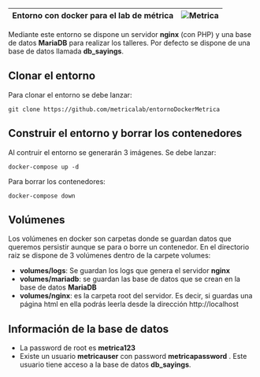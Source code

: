 |Entorno con docker para el lab de métrica | ![Metrica](https://github.com/metricalab/refranes/blob/master/src/main/resources/static/metricaLogo.jpg) |
|-------|--------|

Mediante este entorno se dispone un servidor **nginx** (con PHP) y una base de datos **MariaDB** para realizar los talleres. Por defecto se dispone de una base de datos llamada **db_sayings**.

## Clonar el entorno

Para clonar el entorno se debe lanzar: 

```
git clone https://github.com/metricalab/entornoDockerMetrica
```

## Construir el entorno y borrar los contenedores

Al contruir el entorno se generarán 3 imágenes. Se debe lanzar:

```
docker-compose up -d
```

Para borrar los contenedores:

```
docker-compose down
```

## Volúmenes

Los volúmenes en docker son carpetas donde se guardan datos que queremos persistir aunque se para o borre un contenedor. En el directorio raiz se dispone de 3 volúmenes dentro de la carpete volumes:

- **volumes/logs**:  Se guardan los logs que genera el servidor **nginx**
- **volumes/mariadb**:  se guardan las base de datos que se crean en la base de datos **MariaDB**  
- **volumes/nginx**: es la carpeta root del servidor. Es decir, si guardas una página html en ella podrás leerla desde la dirección http://localhost

## Información de la base de datos

- La password de root es **metrica123**
- Existe un usuario **metricauser** con password **metricapassword** . Este usuario tiene acceso a la base de datos **db_sayings**.
